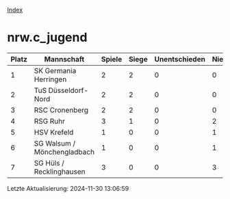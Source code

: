 [Index](./README.md)

# nrw.c_jugend

| Platz |  Mannschaft |  Spiele |  Siege |  Unentschieden |  Niederlagen |  Tore |  Differenz |  Punkte | 
| --- |  --- |  --- |  --- |  --- |  --- |  --- |  --- |  --- |  
|  1 |   SK Germania Herringen |   2 |   2 |   0 |   0 |   24:0 |   24 |   6 |  
|  2 |   TuS Düsseldorf-Nord |   2 |   2 |   0 |   0 |   17:0 |   17 |   6 |  
|  3 |   RSC Cronenberg |   2 |   2 |   0 |   0 |   14:7 |   7 |   6 |  
|  4 |   RSG Ruhr |   3 |   1 |   0 |   2 |   6:18 |   -12 |   3 |  
|  5 |   HSV Krefeld |   1 |   0 |   0 |   1 |   4:6 |   -2 |   0 |  
|  6 |   SG Walsum / Mönchengladbach |   1 |   0 |   0 |   1 |   3:8 |   -5 |   0 |  
|  7 |   SG Hüls / Recklinghausen |   3 |   0 |   0 |   3 |   0:29 |   -29 |   0 |  


Letzte Aktualisierung: 2024-11-30 13:06:59